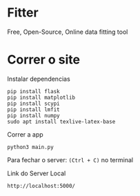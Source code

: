 # Fitter
Free, Open-Source, Online data fitting tool

# Correr o site

Instalar dependencias
```
pip install flask
pip install matplotlib
pip install scypi
pip install lmfit
pip install numpy
sudo apt install texlive-latex-base
```

Correr a app
```
python3 main.py
```
Para fechar o server: `(Ctrl + C)` no terminal 

Link do Server Local
```
http://localhost:5000/
```


